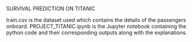 SURVIVAL PREDICTION ON TITANIC

train.csv is the dataset used which contains the details of the passengers onboard.
PROJECT_TITANIC.ipynb is the Jupyter notebook containing the python code and their corresponding outputs along with the explanations.
